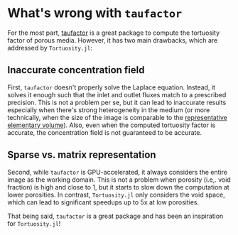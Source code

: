 # What's wrong with `taufactor`

For the most part, [taufactor](https://github.com/tldr-group/taufactor) is a great package to compute the tortuosity factor of porous media. However, it has two main drawbacks, which are addressed by `Tortuosity.jl`:

## Inaccurate concentration field

First, `taufactor` doesn't properly solve the Laplace equation. Instead, it solves it enough such that the inlet and outlet fluxes match to a prescribed precision. This is not a problem per se, but it can lead to inaccurate results especially when there's strong heterogeneity in the medium (or more technically, when the size of the image is comparable to the [representative elementary volume](https://en.wikipedia.org/wiki/Representative_elementary_volume)). Also, even when the computed tortuosity factor is accurate, the concentration field is not guaranteed to be accurate.

## Sparse vs. matrix representation

Second, while `taufactor` is GPU-accelerated, it always considers the entire image as the working domain. This is not a problem when porosity (i.e,. void fraction) is high and close to 1, but it starts to slow down the computation at lower porosities. In contrast, `Tortuosity.jl` only considers the void space, which can lead to significant speedups up to 5x at low porosities.

That being said, `taufactor` is a great package and has been an inspiration for `Tortuosity.jl`!
